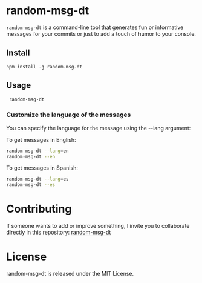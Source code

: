 # random-msg-dt
`random-msg-dt` is a command-line tool that generates fun or informative messages for your commits or just to add a touch of humor to your console.

## Install

```npm
npm install -g random-msg-dt
```

## Usage

```bash
 random-msg-dt
```

### Customize the language of the messages
You can specify the language for the message using the --lang argument:

To get messages in English:

```bash
random-msg-dt --lang=en
random-msg-dt --en
```

To get messages in Spanish:

```bash
random-msg-dt --lang=es
random-msg-dt --es
```

# Contributing
If someone wants to add or improve something, I invite you to collaborate directly in this repository: [random-msg-dt](https://github.com/Darynka-Tapia/random-msg-dt)

# License
random-msg-dt is released under the MIT License.

